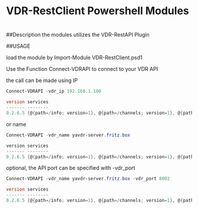 # VDR-RestClient Powershell Modules
# 
#
##Description
the modules utilizes the VDR-RestAPI Plugin

##USAGE


load the module by Import-Module VDR-RestClient.psd1

Use the Function Connect-VDRAPI to connect to your VDR API

the call can be made using IP

```Powershell
Connect-VDRAPI -vdr_ip 192.168.1.100

version services                                                                                                                            
------- --------                                                                                                                            
0.2.6.5 {@{path=/info; version=1}, @{path=/channels; version=1}, @{path=/channels/groups; version=1}, @{path=/channels/image; version=1}...}
```

or name

```Powershell
Connect-VDRAPI -vdr_name yavdr-server.fritz.box

version services                                                                                                                            
------- --------                                                                                                                            
0.2.6.5 {@{path=/info; version=1}, @{path=/channels; version=1}, @{path=/channels/groups; version=1}, @{path=/channels/image; version=1}...}
```
optional, the API port can be specified with  -vdr_port

```Powershell
Connect-VDRAPI -vdr_name yavdr-server.fritz.box -vdr_port 8002

version services                                                                                                                            
------- --------                                                                                                                            
0.2.6.5 {@{path=/info; version=1}, @{path=/channels; version=1}, @{path=/channels/groups; version=1}, @{path=/channels/image; version=1}...}

```
